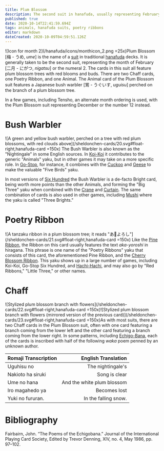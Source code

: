 ```yaml
---
title: Plum Blossom
description: The second suit in hanafuda, usually representing February or the number 2
published: true
date: 2020-10-14T22:41:59.694Z
tags: animals, hanafuda suits, poetry ribbons
editor: markdown
dateCreated: 2020-10-09T04:59:51.126Z
---
```


![Icon for month 2](/hanafuda/icons/monthicon_2.png =25x)Plum Blossom [梅 - うめ, *ume*] is the name of a [suit](/en/hanafuda/suits) in traditional [hanafuda](/en/hanafuda) decks. It is generally taken to be the second suit, representing the month of February [二月 - にがつ, *nigatsu*] or the numeral 2. The cards in this suit all feature plum blossom trees with red blooms and buds. There are two Chaff cards, one Poetry Ribbon, and one Animal. The Animal card of the Plum Blossom suit features a Japanese bush warbler [鴬 - うぐいす, *uguisu*] perched on the branch of a plum blossom tree.

In a few games, including Tensho, an alternate month ordering is used, with the Plum Blossom suit representing December or the number 12 instead.

# Bush Warbler
![A green and yellow bush warbler, perched on a tree with red plum blossoms, with red clouds above](/sheldonchen-cards/20.svg#float-right,hanafuda-card =150x) The Bush Warbler is also known as the "Nightingale" in some English sources. In [Koi-Koi](/en/hanafuda/games/koi-koi) it contributes to the generic "Animals" yaku, but in other games it may take on a more specific role. In [Go-Stop](/en/hanafuda/games/go-stop), for instance, it combines with the [Cuckoo](/en/hanafuda/suits/wisteria#cuckoo-with-crescent-moon) and [Geese](/en/hanafuda/suits/susuki-grass#geese) to make the valuable "Five Birds" yaku.

In most versions of [Six Hundred](/en/hanafuda/games/roppyakken) the Bush Warbler is a de-facto Bright card, being worth more points than the other Animals, and forming the "Big Three" yaku when combined with the [Crane](/en/hanafuda/suits/pine#crane-with-sun) and [Curtain](/en/hanafuda/suits/cherry-blossom#flower-viewing-curtain). The same combination of cards is also used in other games, including [Mushi](/en/hanafuda/games/mushi) where the yaku is called "Three Brights."
# Poetry Ribbon
![A tanzaku ribbon in a plum blossom tree; it reads "あ𛀙よろし"](/sheldonchen-cards/21.svg#float-right,hanafuda-card =150x) Like the [Pine Ribbon](/en/hanafuda/suits/pine#poetry-ribbon), the Ribbon on this card usually features the text *aka-yoroshi* in hiragana. This phrase is one name of the "Poetry Ribbons" yaku that consists of this card, the aforementioned Pine Ribbon, and the [Cherry Blossom Ribbon](/en/hanafuda/suits/cherry-blossom#poetry-ribbon). This yaku shows up in a large number of games, including Koi-Koi, Go-Stop Six Hundred, and [Hachi-Hachi](/en/hanafuda/games/hachi-hachi), and may also go by "Red Ribbons," "Little Three," or other names.
# Chaff
![Stylized plum blossom branch with flowers](/sheldonchen-cards/22.svg#float-right,hanafuda-card =150x)![Stylized plum blossom branch with flowers (mirrored version of the previous card)](/sheldonchen-cards/23.svg#float-right,hanafuda-card =150x)As with most suits, there are two Chaff cards in the Plum Blossom suit, often with one card featuring a branch coming from the lower left and the other card featuring a branch coming from the lower right. In some patterns, including [Echigo-Bana](/en/hanafuda/patterns/echigobana), each of the cards is inscribed with half of the following *waka* poem penned by an unknown author.

|Romaji Transcription|English Translation|
|:---|---:|
|Uguhisu no|The nightingale's|
|Nakioto ha siruki|Song is clear|
|Ume no hana|And the white plum blossom|
|Iro magahedo ya|Becomes lost|
|Yuki no fururan.|In the  falling  snow.|
# Bibliography
Fairbairn, John. “The Poems of the Echigobana.” Journal of the International Playing Card Society, Edited by Trevor Denning, XIV, no. 4, May 1986, pp. 97–102. 